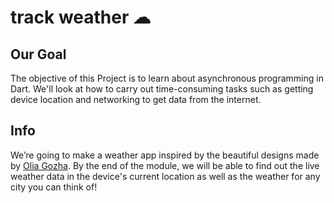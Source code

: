 


# track weather ☁

## Our Goal

The objective of this Project is to learn about asynchronous programming in Dart. We'll look at how to carry out time-consuming tasks such as getting device location and networking to get data from the internet.


## Info

We’re going to make a weather app inspired by the beautiful designs made by [Olia Gozha](https://dribbble.com/shots/4663154-). By the end of the module, we will be able to find out the live weather data in the device's current location as well as the weather for any city you can think of!
